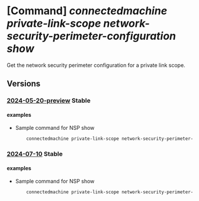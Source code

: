 # [Command] _connectedmachine private-link-scope network-security-perimeter-configuration show_

Get the network security perimeter configuration for a private link scope.

## Versions

### [2024-05-20-preview](/Resources/mgmt-plane/L3N1YnNjcmlwdGlvbnMve30vcmVzb3VyY2Vncm91cHMve30vcHJvdmlkZXJzL21pY3Jvc29mdC5oeWJyaWRjb21wdXRlL3ByaXZhdGVsaW5rc2NvcGVzL3t9L25ldHdvcmtzZWN1cml0eXBlcmltZXRlcmNvbmZpZ3VyYXRpb25zL3t9/2024-05-20-preview.xml) **Stable**

<!-- mgmt-plane /subscriptions/{}/resourcegroups/{}/providers/microsoft.hybridcompute/privatelinkscopes/{}/networksecurityperimeterconfigurations/{} 2024-05-20-preview -->

#### examples

- Sample command for NSP show
    ```bash
        connectedmachine private-link-scope network-security-perimeter-configuration show --resource-group myResourceGroup --scope-name myPrivateLinkScope --perimeter-name aaaaaaaa-bbbb-cccc-dddd-eeeeeeeeeeee.myAssociation --subscription mySubscription
    ```

### [2024-07-10](/Resources/mgmt-plane/L3N1YnNjcmlwdGlvbnMve30vcmVzb3VyY2Vncm91cHMve30vcHJvdmlkZXJzL21pY3Jvc29mdC5oeWJyaWRjb21wdXRlL3ByaXZhdGVsaW5rc2NvcGVzL3t9L25ldHdvcmtzZWN1cml0eXBlcmltZXRlcmNvbmZpZ3VyYXRpb25zL3t9/2024-07-10.xml) **Stable**

<!-- mgmt-plane /subscriptions/{}/resourcegroups/{}/providers/microsoft.hybridcompute/privatelinkscopes/{}/networksecurityperimeterconfigurations/{} 2024-07-10 -->

#### examples

- Sample command for NSP show
    ```bash
        connectedmachine private-link-scope network-security-perimeter-configuration show --resource-group myResourceGroup --scope-name myPrivateLinkScope --perimeter-name aaaaaaaa-bbbb-cccc-dddd-eeeeeeeeeeee.myAssociation --subscription mySubscription
    ```
